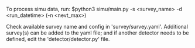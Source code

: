 To process simu data, run:
    $python3 simu/main.py -s <survey_name> -d <run_datetime> (-n <nevt_max>)

Check available survey name and config in 'survey/survey.yaml'. Additional survey(s) can be added to the yaml file; and if another detector needs to be defined, edit the 'detector/detector.py' file.
